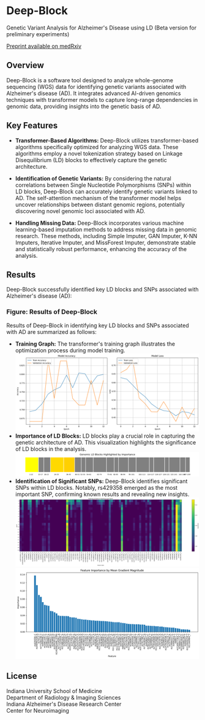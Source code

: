 # Deep-Block 
Genetic Variant Analysis for Alzheimer's Disease using LD (Beta version for preliminary experiments) 

[Preprint available on medRxiv](https://www.medrxiv.org/content/10.1101/2024.09.19.24313993v1)

## Overview

Deep-Block is a software tool designed to analyze whole-genome sequencing (WGS) data for identifying genetic variants associated with Alzheimer's disease (AD). It integrates advanced AI-driven genomics techniques with transformer models to capture long-range dependencies in genomic data, providing insights into the genetic basis of AD.

## Key Features

- **Transformer-Based Algorithms:** Deep-Block utilizes transformer-based algorithms specifically optimized for analyzing WGS data. These algorithms employ a novel tokenization strategy based on Linkage Disequilibrium (LD) blocks to effectively capture the genetic architecture.
  
- **Identification of Genetic Variants:** By considering the natural correlations between Single Nucleotide Polymorphisms (SNPs) within LD blocks, Deep-Block can accurately identify genetic variants linked to AD. The self-attention mechanism of the transformer model helps uncover relationships between distant genomic regions, potentially discovering novel genomic loci associated with AD.

- **Handling Missing Data:** Deep-Block incorporates various machine learning-based imputation methods to address missing data in genomic research. These methods, including Simple Imputer, GAN Imputer, K-NN Imputers, Iterative Imputer, and MissForest Imputer, demonstrate stable and statistically robust performance, enhancing the accuracy of the analysis.

## Results

Deep-Block successfully identified key LD blocks and SNPs associated with Alzheimer's disease (AD):

### Figure: Results of Deep-Block

Results of Deep-Block in identifying key LD blocks and SNPs associated with AD are summarized as follows:

- **Training Graph:** The transformer's training graph illustrates the optimization process during model training.
  ![Deep-Block Results1](training.png)
- **Importance of LD Blocks:** LD blocks play a crucial role in capturing the genetic architecture of AD. This visualization highlights the significance of LD blocks in the analysis.
  ![Deep-Block Results2](ld.png)
- **Identification of Significant SNPs:** Deep-Block identifies significant SNPs within LD blocks. Notably, rs429358 emerged as the most important SNP, confirming known results and revealing new insights.
  ![Deep-Block Results3](hm.png)
  ![Deep-Block Results4](rs_top.png)

## License

Indiana University School of Medicine  
Department of Radiology & Imaging Sciences  
Indiana Alzheimer's Disease Research Center  
Center for Neuroimaging  

